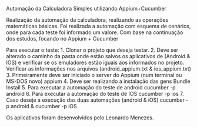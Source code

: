 Automação da Calculadora Simples utilizando Appium+Cucumber

Realização da automação da calculadora, realizando as operações matemáticas básicas.
Foi realizada a automação com esquema de cenários, onde para cada teste foi informado um valore.
Com base na continuação dos estudos, focando no Appium + Cucumber

Para executar o teste:
	1. Clonar o projeto que deseja testar.
	2. Deve ser alterado o caminho da pasta onde estão salvos os aplicativos de (Android & IOS) e verificar se os emuladores estão iguais aos informados no projeto. 
		Verificar as informações nos arquivos (android_appium.txt & ios_appium.txt)
	3. Primeiramente deve ser iniciado o server do Appium (num terminal ou MS-DOS novo)
		appium
	4. Deve ser realizando a instalação das gens
		Bundle Install
	5. Para executar a automação do teste de android
		cucumber -p android
	6. Para executar a automação do teste de IOS
		cucumber -p ios
	7. Caso deseje a execução das duas automações (android & iOS)
		cucumber -p android & cucumber -p iOS

Os aplicativos foram desenvolvidos pelo Leonardo Menezes.
